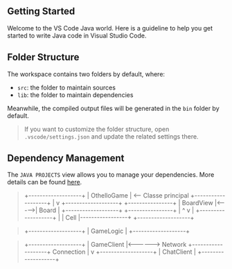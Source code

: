 ## Getting Started

Welcome to the VS Code Java world. Here is a guideline to help you get started to write Java code in Visual Studio Code.

## Folder Structure

The workspace contains two folders by default, where:

- `src`: the folder to maintain sources
- `lib`: the folder to maintain dependencies

Meanwhile, the compiled output files will be generated in the `bin` folder by default.

> If you want to customize the folder structure, open `.vscode/settings.json` and update the related settings there.

## Dependency Management

The `JAVA PROJECTS` view allows you to manage your dependencies. More details can be found [here](https://github.com/microsoft/vscode-java-dependency#manage-dependencies).

>
>+-------------------+
|     OthelloGame   |  <-- Classe principal
+-------------------+
|
v
+-------------------+       +----------------+
|     BoardView     |<----->|     Board      |
+-------------------+       +----------------+
|                           ^
v                           |
+-------------------+                 |
|       Cell        |-----------------+
+-------------------+

>+-------------------+
|     GameLogic     |
+-------------------+

>+-------------------+
|     GameClient    |<------> Network
+-------------------+         Connection
|
v
+-------------------+
|     ChatClient    |
+-------------------+
